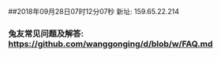 ##2018年09月28日07时12分07秒 新址: 159.65.22.214
### 兔友常见问题及解答: https://github.com/wanggonging/d/blob/w/FAQ.md

